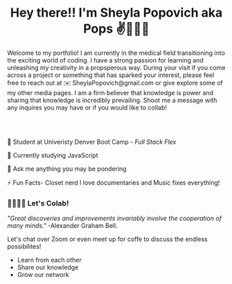 <h1 align="center"> Hey there!! I'm Sheyla Popovich aka Pops ✌️👩🏻‍💻 </h1>

<p> Welcome to my portfolio! I am currently in the medical field transitioning into the  exciting world of coding. I have a strong passion for learning and unleashing my creativity in a propsperous way. During your visit if you come across a project or something that has sparked your interest, please feel free to reach out at ✉️ SheylaPopovich@gmail.com or give explore some of my other media pages. I am a firm believer that knowledge is power and sharing that knowledge is incredibly prevailing. Shoot me a message with any inquires you may have or if you would like to collab!</p>
<br>
</br>


💼 Student at Univeristy Denver Boot Camp - _Full Stack Flex_

🚧 Currently studying JavaScript

💬 Ask me anything you may be pondering 

⚡ Fun Facts- Closet nerd I love documentaries and Music fixes everything! 



### 🤜🏻🤛🏻 Let's Colab!
_"Great discoveries and improvements invariably involve the cooperation of many minds."_ <span>-Alexander Graham Bell.</span>

Let's chat over Zoom or even meet up for coffe to discuss the endless possibilites! 
  *  Learn from each other
  *  Share our knowledge
  *  Grow our network
<br>
